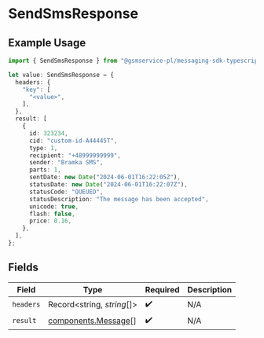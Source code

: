 # SendSmsResponse

## Example Usage

```typescript
import { SendSmsResponse } from "@gsmservice-pl/messaging-sdk-typescript/models/operations";

let value: SendSmsResponse = {
  headers: {
    "key": [
      "<value>",
    ],
  },
  result: [
    {
      id: 323234,
      cid: "custom-id-A44445T",
      type: 1,
      recipient: "+48999999999",
      sender: "Bramka SMS",
      parts: 1,
      sentDate: new Date("2024-06-01T16:22:05Z"),
      statusDate: new Date("2024-06-01T16:22:07Z"),
      statusCode: "QUEUED",
      statusDescription: "The message has been accepted",
      unicode: true,
      flash: false,
      price: 0.16,
    },
  ],
};
```

## Fields

| Field                                                      | Type                                                       | Required                                                   | Description                                                |
| ---------------------------------------------------------- | ---------------------------------------------------------- | ---------------------------------------------------------- | ---------------------------------------------------------- |
| `headers`                                                  | Record<string, *string*[]>                                 | :heavy_check_mark:                                         | N/A                                                        |
| `result`                                                   | [components.Message](../../models/components/message.md)[] | :heavy_check_mark:                                         | N/A                                                        |